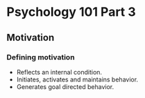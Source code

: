 
# Psychology 101 Part 3

## Motivation

### Defining motivation

* Reflects an internal condition.
* Initiates, activates and maintains behavior.
* Generates goal directed behavior.
